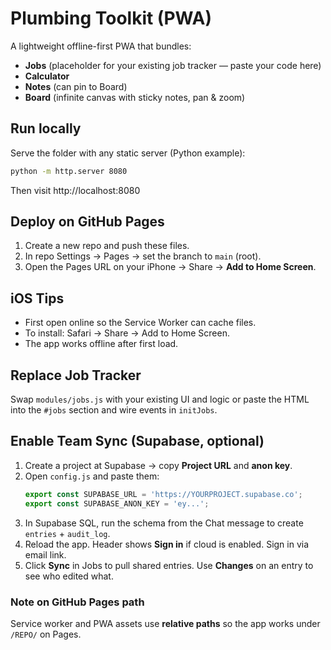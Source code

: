 # Plumbing Toolkit (PWA)

A lightweight offline-first PWA that bundles:
- **Jobs** (placeholder for your existing job tracker — paste your code here)
- **Calculator**
- **Notes** (can pin to Board)
- **Board** (infinite canvas with sticky notes, pan & zoom)

## Run locally
Serve the folder with any static server (Python example):
```bash
python -m http.server 8080
```
Then visit http://localhost:8080

## Deploy on GitHub Pages
1. Create a new repo and push these files.
2. In repo Settings → Pages → set the branch to `main` (root).
3. Open the Pages URL on your iPhone → Share → **Add to Home Screen**.

## iOS Tips
- First open online so the Service Worker can cache files.
- To install: Safari → Share → Add to Home Screen.
- The app works offline after first load.

## Replace Job Tracker
Swap `modules/jobs.js` with your existing UI and logic or paste the HTML into the `#jobs` section and wire events in `initJobs`.


## Enable Team Sync (Supabase, optional)
1. Create a project at Supabase → copy **Project URL** and **anon key**.
2. Open `config.js` and paste them:
   ```js
   export const SUPABASE_URL = 'https://YOURPROJECT.supabase.co';
   export const SUPABASE_ANON_KEY = 'ey...';
   ```
3. In Supabase SQL, run the schema from the Chat message to create `entries` + `audit_log`.
4. Reload the app. Header shows **Sign in** if cloud is enabled. Sign in via email link.
5. Click **Sync** in Jobs to pull shared entries. Use **Changes** on an entry to see who edited what.


### Note on GitHub Pages path
Service worker and PWA assets use **relative paths** so the app works under `/REPO/` on Pages.
